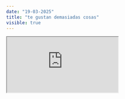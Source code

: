 ```yaml
---
date: "19-03-2025"
title: "te gustan demasiadas cosas"
visible: true
---
```

<iframe src="https://www.youtube.com/embed/KCAXN4bn5ko" allowfullscreen></iframe>